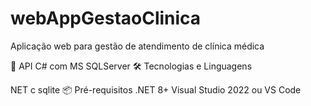 # webAppGestaoClinica
Aplicação web para gestão de atendimento de clínica médica 

🚀 API C# com MS SQLServer
🛠️ Tecnologias e Linguagens

NET c sqlite
📦 Pré-requisitos
.NET 8+
Visual Studio 2022 ou VS Code
